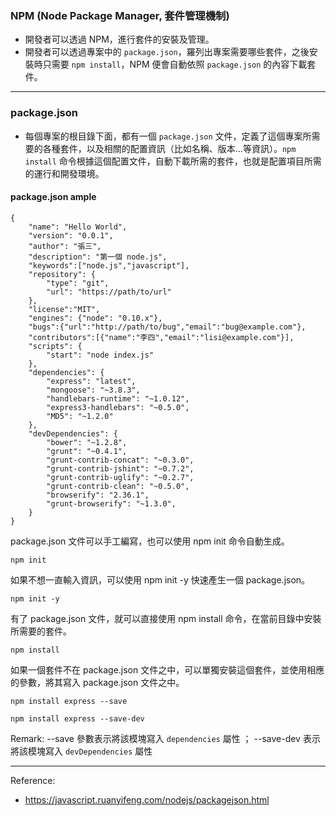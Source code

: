 ### NPM (Node Package Manager, 套件管理機制)

* 開發者可以透過 NPM，進行套件的安裝及管理。
* 開發者可以透過專案中的 `package.json`，羅列出專案需要哪些套件，之後安裝時只需要 `npm install`，NPM 便會自動依照 `package.json` 的內容下載套件。

---

### package.json

* 每個專案的根目錄下面，都有一個 `package.json` 文件，定義了這個專案所需要的各種套件，以及相關的配置資訊（比如名稱、版本...等資訊）。`npm install` 命令根據這個配置文件，自動下載所需的套件，也就是配置項目所需的運行和開發環境。

#### package.json ample
```
{
	"name": "Hello World",
	"version": "0.0.1",
	"author": "張三",
	"description": "第一個 node.js",
	"keywords":["node.js","javascript"],
	"repository": {
		"type": "git",
		"url": "https://path/to/url"
	},
	"license":"MIT",
	"engines": {"node": "0.10.x"},
	"bugs":{"url":"http://path/to/bug","email":"bug@example.com"},
	"contributors":[{"name":"李四","email":"lisi@example.com"}],
	"scripts": {
		"start": "node index.js"
	},
	"dependencies": {
		"express": "latest",
		"mongoose": "~3.8.3",
		"handlebars-runtime": "~1.0.12",
		"express3-handlebars": "~0.5.0",
		"MD5": "~1.2.0"
	},
	"devDependencies": {
		"bower": "~1.2.8",
		"grunt": "~0.4.1",
		"grunt-contrib-concat": "~0.3.0",
		"grunt-contrib-jshint": "~0.7.2",
		"grunt-contrib-uglify": "~0.2.7",
		"grunt-contrib-clean": "~0.5.0",
		"browserify": "2.36.1",
		"grunt-browserify": "~1.3.0",
	}
}
```

package.json 文件可以手工編寫，也可以使用 npm init 命令自動生成。
```
npm init
```

如果不想一直輸入資訊，可以使用 npm init -y 快速產生一個 package.json。
```
npm init -y
```

有了 package.json 文件，就可以直接使用 npm install 命令，在當前目錄中安裝所需要的套件。
```
npm install
```

如果一個套件不在 package.json 文件之中，可以單獨安裝這個套件，並使用相應的參數，將其寫入 package.json 文件之中。
```
npm install express --save
```
```
npm install express --save-dev
```
Remark: --save 參數表示將該模塊寫入 `dependencies` 屬性 ； --save-dev 表示將該模塊寫入 `devDependencies` 屬性

---

Reference:
* https://javascript.ruanyifeng.com/nodejs/packagejson.html
